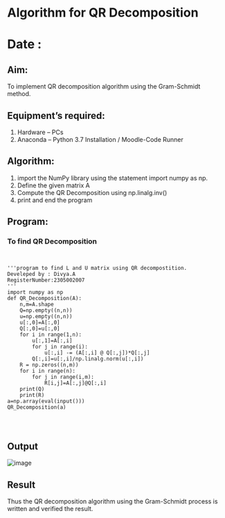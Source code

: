 # Algorithm for QR Decomposition
# Date : 
## Aim:
To implement QR decomposition algorithm using the Gram-Schmidt method.
## Equipment’s required:
1.	Hardware – PCs
2.	Anaconda – Python 3.7 Installation / Moodle-Code Runner
## Algorithm:
1. import the NumPy library using the statement import numpy as np.
2. Define the given matrix A
3. Compute the QR Decomposition using np.linalg.inv()
4. print and end the program



## Program:
### To find QR Decomposition
```


'''program to find L and U matrix using QR decompostition.
Develeped by : Divya.A
RegisterNumber:2305002007
'''
import numpy as np
def QR_Decomposition(A):
    n,m=A.shape
    Q=np.empty((n,n))
    u=np.empty((n,n))
    u[:,0]=A[:,0]
    Q[:,0]=u[:,0]
    for i in range(1,n):
        u[:,1]=A[:,i]
        for j in range(i):
            u[:,i] -= (A[:,i] @ Q[:,j])*Q[:,j]
        Q[:,i]=u[:,i]/np.linalg.norm(u[:,i])
    R = np.zeros((n,m))
    for i in range(n):
        for j in range(i,m):
            R[i,j]=A[:,j]@Q[:,i]
    print(Q)
    print(R)
a=np.array(eval(input()))
QR_Decomposition(a)




```

## Output

![image](https://github.com/divyaanbu-143/QRdecomposition/assets/155506447/1a4ae7d4-89c4-4b82-8fcb-887370647dfc)



## Result
Thus the QR decomposition algorithm using the Gram-Schmidt process is written and verified the result.
